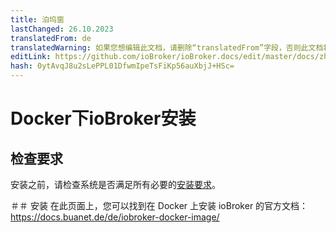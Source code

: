 ```yaml
---
title: 泊坞窗
lastChanged: 26.10.2023
translatedFrom: de
translatedWarning: 如果您想编辑此文档，请删除“translatedFrom”字段，否则此文档将再次自动翻译
editLink: https://github.com/ioBroker/ioBroker.docs/edit/master/docs/zh-cn/install/docker.md
hash: 0ytAvqJ8u2sLePPL01DfwmIpeTsFiKp56auXbjJ+HSc=
---
```

# Docker下ioBroker安装
## 检查要求
安装之前，请检查系统是否满足所有必要的[安装要求](./requirements.md)。

＃＃ 安装
在此页面上，您可以找到在 Docker 上安装 ioBroker 的官方文档：https://docs.buanet.de/de/iobroker-docker-image/